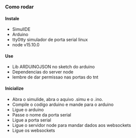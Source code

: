 ### Como rodar

#### Instale
- SimulIDE
- Arduino
- tty0tty simulador de porta serial linux
- node v15.10.0


#### Use
- Lib ARDUINOJSON no sketch do arduino
- Dependencias do server node
- lembre de dar permissao nas portas do tnt


#### Inicialize
- Abra o simulide, abra o aquivo .simu e o .ino.
- Compile o codigo arduino e mande para o arduino
- Ligue o arduino
- Passe o nome da porta serial
- Ligue a porta serial
- Ligue o servidor node para mandar dados aos websockets
- Ligue os websockets

